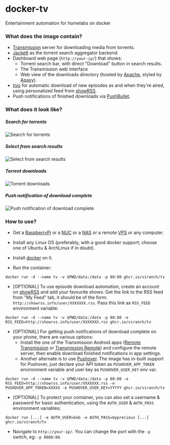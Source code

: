 # docker-tv
Entertainment automation for homelabs on docker

### What does the image contain?

- [Transmission](http://www.transmissionbt.com/) server for downloading media from torrents.
- [Jackett](https://github.com/Jackett/Jackett) as the torrent search aggregator backend.
- Dashboard web page (`http://your-ip/`) that shows:
  - Torrent search bar, with direct "Download" button in search results.
  - The Transmission web interface
  - Web view of the downloads directory (hosted by [Apache](https://httpd.apache.org/), styled by [Apaxy](https://oupala.github.io/apaxy/)).
- [tivo](https://github.com/viranch/tivo) for automatic download of new episodes as and when they're aired, using personalized feed from [showRSS](https://showrss.info/).
- Push notifications of finished downloads via [PushBullet](https://www.pushbullet.com/).

### What does it look like?

##### Search for torrents
![Search for torrents](https://raw.githubusercontent.com/viranch/docker-tv/master/screenshots/ss1.png)
##### Select from search results
![Select from search results](https://raw.githubusercontent.com/viranch/docker-tv/master/screenshots/ss2.png)
##### Torrent downloads
![Torrent downloads](https://raw.githubusercontent.com/viranch/docker-tv/master/screenshots/ss3.png)
##### Push notification of download complete
![Push notification of download complete](https://raw.githubusercontent.com/viranch/docker-tv/master/screenshots/ss4.jpg)

### How to use?

- Get a [RaspberryPi](http://www.raspberrypi.org/) or a [NUC](https://www.intel.com/content/www/us/en/products/details/nuc.html) or a [NAS](https://www.synology.com/en-us/products?tower=ds_j%2Cds_plus%2Cds_value%2Cds_xs) or a remote [VPS](https://en.wikipedia.org/wiki/Virtual_private_server) or any computer.

- Install any Linux OS (preferably, with a good docker support; choose one of Ubuntu & ArchLinux if in doubt).

- Install [docker](https://docs.docker.com/installation/#installation) on it.

- Run the container:
```
docker run -d --name tv -v $PWD/data:/data -p 80:80 ghcr.io/viranch/tv
```

- [OPTIONAL] To use episode download automation, create an account on [showRSS](https://showrss.info/) and add your favourite shows. Get the link to the RSS feed from "My Feed" tab, it should be of the form: `http://showrss.info/user/XXXXXXX.rss`. Pass this link as `RSS_FEED` environment variable:
```
docker run -d --name tv -v $PWD/data:/data -p 80:80 -e RSS_FEED=http://showrss.info/user/XXXXXXX.rss ghcr.io/viranch/tv
```

- [OPTIONAL] For getting push notifications of download complete on your phone, there are various options:
  - Install the one of the Transmission Android apps ([Remote Transmission](https://play.google.com/store/apps/details?id=com.neogb.rtac) or [Transmission Remote](https://play.google.com/store/apps/details?id=net.yupol.transmissionremote.app)) and configure the remote server, then enable download finished notifications in app settings.
  - Another alternate is to use [Pushover](https://www.pushover.net/). The image has in-built support for Pushover, just declare your API token as `PUSHOVER_APP_TOKEN` environment variable and user key as `PUSHOVER_USER_KEY` env var.
```
docker run -d --name tv -v $PWD/data:/data -p 80:80 -e RSS_FEED=http://showrss.info/user/XXXXXXX.rss -e PUSHOVER_APP_TOKEN=XXXXX -e PUSHOVER_USER_KEY=YYYYY ghcr.io/viranch/tv
```

- [OPTIONAL] To protect your container, you can also set a username & password for basic authentication, using the `AUTH_USER` & `AUTH_PASS` environment variables:
```
docker run [...] -e AUTH_USER=bob -e AUTH_PASS=myprecious [...] ghcr.io/viranch/tv
```

- Navigate to `http://your-ip/`. You can change the port with the `-p` switch, eg: `-p 8000:80`.
